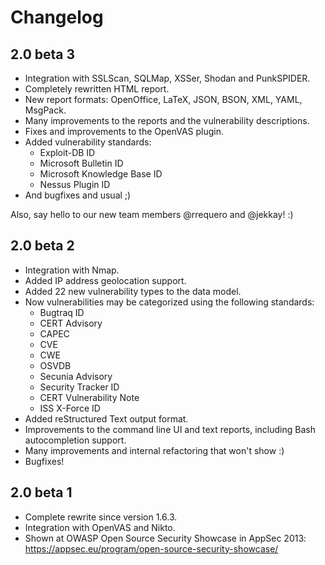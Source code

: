Changelog
=========

2.0 beta 3
------------

- Integration with SSLScan, SQLMap, XSSer, Shodan and PunkSPIDER.
- Completely rewritten HTML report.
- New report formats: OpenOffice, LaTeX, JSON, BSON, XML, YAML, MsgPack.
- Many improvements to the reports and the vulnerability descriptions.
- Fixes and improvements to the OpenVAS plugin.
- Added vulnerability standards:
  * Exploit-DB ID
  * Microsoft Bulletin ID
  * Microsoft Knowledge Base ID
  * Nessus Plugin ID
- And bugfixes and usual ;)

Also, say hello to our new team members @rrequero and @jekkay! :)

2.0 beta 2
------------

- Integration with Nmap.
- Added IP address geolocation support.
- Added 22 new vulnerability types to the data model.
- Now vulnerabilities may be categorized using the following standards:
  * Bugtraq ID
  * CERT Advisory
  * CAPEC
  * CVE
  * CWE
  * OSVDB
  * Secunia Advisory
  * Security Tracker ID
  * CERT Vulnerability Note
  * ISS X-Force ID
- Added reStructured Text output format.
- Improvements to the command line UI and text reports, including Bash autocompletion support.
- Many improvements and internal refactoring that won't show :)
- Bugfixes!

2.0 beta 1
------------

- Complete rewrite since version 1.6.3.
- Integration with OpenVAS and Nikto.
- Shown at OWASP Open Source Security Showcase in AppSec 2013: https://appsec.eu/program/open-source-security-showcase/
